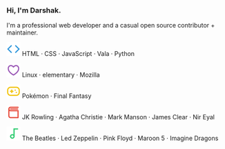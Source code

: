 ### Hi, I'm Darshak.

I'm a professional web developer and a casual open source contributor + maintainer.

<img src="https://raw.githubusercontent.com/dar5hak/dar5hak/master/assets/code-line.svg" alt="programming languages"> HTML · CSS · JavaScript · Vala · Python

<img src="https://raw.githubusercontent.com/dar5hak/dar5hak/master/assets/heart-3-line.svg" alt="love"> Linux · elementary · Mozilla

<img src="https://raw.githubusercontent.com/dar5hak/dar5hak/master/assets/gamepad-line.svg" alt="games"> Pokémon · Final Fantasy

<img src="https://raw.githubusercontent.com/dar5hak/dar5hak/master/assets/book-3-line.svg" alt="books"> JK Rowling · Agatha Christie · Mark Manson · James Clear · Nir Eyal

<img src="https://raw.githubusercontent.com/dar5hak/dar5hak/master/assets/music-line.svg" alt="music"> The Beatles · Led Zeppelin · Pink Floyd · Maroon 5 · Imagine Dragons
